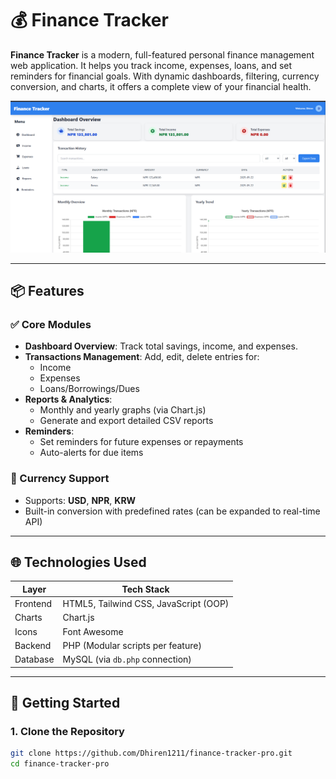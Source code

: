 # 💰 Finance Tracker 

**Finance Tracker** is a modern, full-featured personal finance management web application. It helps you track income, expenses, loans, and set reminders for financial goals. With dynamic dashboards, filtering, currency conversion, and charts, it offers a complete view of your financial health.

![Dashboard Screenshot](screenshots/dashboard.png)

---

## 📦 Features

### ✅ Core Modules
- **Dashboard Overview**: Track total savings, income, and expenses.
- **Transactions Management**: Add, edit, delete entries for:
  - Income
  - Expenses
  - Loans/Borrowings/Dues
- **Reports & Analytics**:
  - Monthly and yearly graphs (via Chart.js)
  - Generate and export detailed CSV reports
- **Reminders**:
  - Set reminders for future expenses or repayments
  - Auto-alerts for due items

### 💱 Currency Support
- Supports: **USD**, **NPR**, **KRW**
- Built-in conversion with predefined rates (can be expanded to real-time API)

---

## 🌐 Technologies Used

| Layer         | Tech Stack                          |
|---------------|-------------------------------------|
| Frontend      | HTML5, Tailwind CSS, JavaScript (OOP) |
| Charts        | Chart.js                            |
| Icons         | Font Awesome                        |
| Backend       | PHP (Modular scripts per feature)   |
| Database      | MySQL (via `db.php` connection)     |

---

## 🚀 Getting Started

### 1. Clone the Repository
```bash
git clone https://github.com/Dhiren1211/finance-tracker-pro.git
cd finance-tracker-pro
